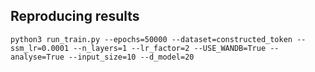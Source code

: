 ## Reproducing results

```python3 run_train.py --epochs=50000 --dataset=constructed_token --ssm_lr=0.0001 --n_layers=1 --lr_factor=2 --USE_WANDB=True --analyse=True --input_size=10 --d_model=20```